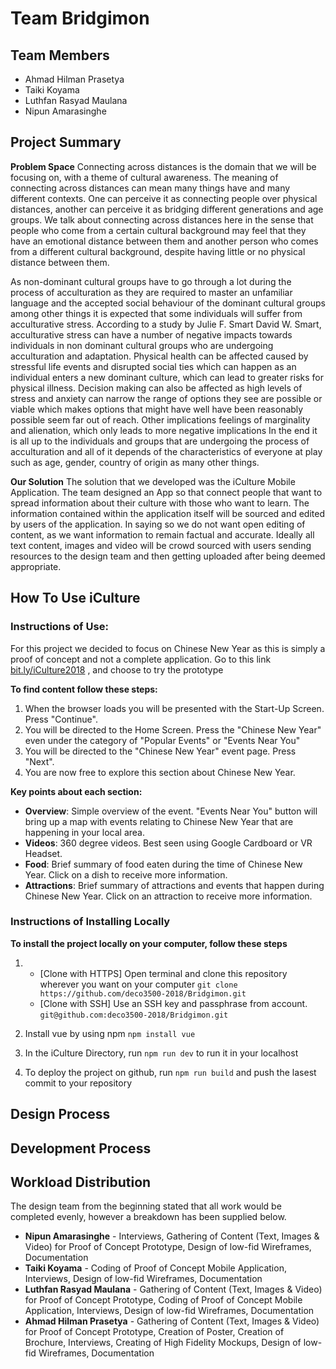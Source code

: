 # Team Bridgimon

## Team Members
* Ahmad Hilman Prasetya
* Taiki Koyama
* Luthfan Rasyad Maulana
* Nipun Amarasinghe

## Project Summary

**Problem Space** Connecting across distances is the domain that we will be focusing on, with a theme of cultural awareness. The meaning of connecting across distances can mean many things have and many different contexts. One can perceive it as connecting people over physical distances, another can perceive it as bridging different generations and age groups. We talk about connecting across distances here in the sense that people who come from a certain cultural background may feel that they have an emotional distance between them and another person who comes from a different cultural background, despite having little or no physical distance between them.

As non-dominant cultural groups have to go through a lot during the process of acculturation as they are required to master an unfamiliar language and the accepted social behaviour of the dominant cultural groups among other things it is expected that some individuals will suffer from acculturative stress. According to a study by Julie F. Smart David W. Smart, acculturative stress can have a number of negative impacts towards individuals in non dominant cultural groups who are undergoing acculturation and adaptation. Physical health can be affected caused by stressful life events and disrupted social ties which can happen as an individual enters a new dominant culture, which can lead to greater risks for physical illness. Decision making can also be affected as high levels of stress and anxiety can narrow the range of options they see are possible or viable which makes options that might have well have been reasonably possible seem far out of reach. Other implications feelings of marginality and alienation, which only leads to more negative implications In the end it is all up to the individuals and groups that are undergoing the process of acculturation and all of it depends of the characteristics of everyone at play such as age, gender, country of origin as many other things.

**Our Solution** The solution that we developed was the iCulture Mobile Application. The team designed an App so that connect people that want to spread information about their culture with those who want to learn. The information contained within the application itself will be sourced and edited by users of the application. In saying so we do not want open editing of content, as we want information to remain factual and accurate. Ideally all text content, images and video will be crowd sourced with users sending resources to the design team and then getting uploaded after being deemed appropriate.

## How To Use iCulture

### Instructions of Use:

For this project we decided to focus on Chinese New Year as this is simply a proof of concept and not a complete application.
Go to this link [bit.ly/iCulture2018](bit.ly/iCulture2018) , and choose to try the prototype

**To find content follow these steps:**

1) When the browser loads you will be presented with the Start-Up Screen. Press "Continue".
2) You will be directed to the Home Screen. Press the "Chinese New Year" even under the category of "Popular Events" or "Events Near You"
3) You will be directed to the "Chinese New Year" event page. Press "Next".
4) You are now free to explore this section about Chinese New Year.

**Key points about each section:**

* **Overview**: Simple overview of the event. "Events Near You" button will bring up a map with events relating to Chinese New Year that are happening in your local area.
* **Videos**: 360 degree videos. Best seen using Google Cardboard or VR Headset.
* **Food**: Brief summary of food eaten during the time of Chinese New Year. Click on a dish to receive more information.
* **Attractions**: Brief summary of attractions and events that happen during Chinese New Year. Click on an attraction to receive more information.

### Instructions of Installing Locally

**To install the project locally on your computer, follow these steps**
1) * [Clone with HTTPS] Open terminal and clone this repository wherever you want on your computer
`git clone https://github.com/deco3500-2018/Bridgimon.git`
   * [Clone with SSH] Use an SSH key and passphrase from account. `git@github.com:deco3500-2018/Bridgimon.git`
   
2) Install vue by using npm `npm install vue`
3) In the iCulture Directory, run `npm run dev` to run it in your localhost
4) To deploy the project on github, run  `npm run build` and push the lasest commit to your repository




## Design Process


## Development Process


## Workload Distribution
The design team from the beginning stated that all work would be completed evenly, however a breakdown has been supplied below.

* **Nipun Amarasinghe** - Interviews, Gathering of Content (Text, Images & Video) for Proof of Concept Prototype, Design of low-fid Wireframes, Documentation
* **Taiki Koyama** - Coding of Proof of Concept Mobile Application, Interviews, Design of low-fid Wireframes, Documentation
* **Luthfan Rasyad Maulana** - Gathering of Content (Text, Images & Video) for Proof of Concept Prototype, Coding of Proof of Concept Mobile Application, Interviews, Design of low-fid Wireframes, Documentation
* **Ahmad Hilman Prasetya** - Gathering of Content (Text, Images & Video) for Proof of Concept Prototype, Creation of Poster, Creation of Brochure, Interviews, Creating of High Fidelity Mockups, Design of low-fid Wireframes, Documentation
